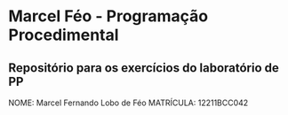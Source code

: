 # Marcel Féo - Programação Procedimental

## Repositório para os exercícios do laboratório de PP

NOME: Marcel Fernando Lobo de Féo
MATRÍCULA: 12211BCC042
